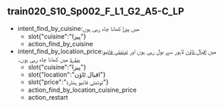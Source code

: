 ## train020_S10_Sp002_F_L1_G2_A5-C_LP
* intent_find_by_cuisine:میں [پیزا](cuisine) کھانا چاہ رہی ہوں
	- slot{"cuisine":"پیزا"}
	- action_find_by_cuisine
* intent_find_by_location_price:میں [اقبال ٹاؤن](location) لاہور سے بول رہی ہوں اور [ٹوئنٹی فائیو ہنڈرڈ](price) میں کھانا چاہ رہی ہوں۔
	- slot{"cuisine":"پیزا"}
	- slot{"location":"اقبال ٹاؤن"}
	- slot{"price":"ٹوئنٹی فائیو ہنڈرڈ"}
	- action_find_by_location_cuisine_price
	- action_restart